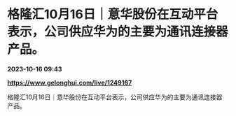 # 格隆汇10月16日｜意华股份在互动平台表示，公司供应华为的主要为通讯连接器产品。

**2023-10-16 09:43**

**https://www.gelonghui.com/live/1249167**

格隆汇10月16日｜意华股份在互动平台表示，公司供应华为的主要为通讯连接器产品。